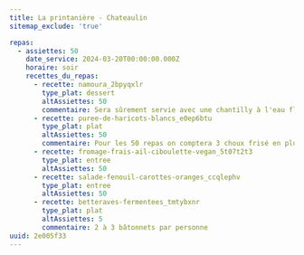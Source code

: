 ```yaml
---
title: La printanière - Chateaulin
sitemap_exclude: 'true'

repas:
  - assiettes: 50
    date_service: 2024-03-20T00:00:00.000Z
    horaire: soir
    recettes_du_repas:
      - recette: namoura_2bpyqxlr
        type_plat: dessert
        altAssiettes: 50
        commentaire: Sera sûrement servie avec une chantilly à l'eau florale de citron basilic
      - recette: puree-de-haricots-blancs_e0ep6btu
        type_plat: plat
        altAssiettes: 50
        commentaire: Pour les 50 repas on comptera 3 choux frisé en plus pour les déposer sur la purée avec la picada aux amandes.
      - recette: fromage-frais-ail-ciboulette-vegan_5t07t2t3
        type_plat: entree
        altAssiettes: 50
      - recette: salade-fenouil-carottes-oranges_ccqlephv
        type_plat: entree
        altAssiettes: 50
      - recette: betteraves-fermentees_tmtybxnr
        type_plat: plat
        altAssiettes: 5
        commentaire: 2 à 3 bâtonnets par personne
uuid: 2e005f33
---
```

